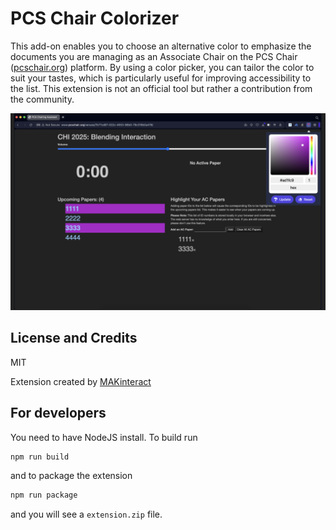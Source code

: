 # PCS Chair Colorizer

This add-on enables you to choose an alternative color to emphasize the documents you are managing as an Associate Chair on the PCS Chair ([pcschair.org](https://pcschair.org)) platform. By using a color picker, you can tailor the color to suit your tastes, which is particularly useful for improving accessibility to the list. This extension is not an official tool but rather a contribution from the community.

![screenshot](./assets/screenshot.png)

## License and Credits

MIT

Extension created by [MAKinteract](https://make.kaist.ac.kr)

## For developers

You need to have NodeJS install.
To build run

```sh
npm run build
```

and to package the extension

```sh
npm run package
```

and you will see a `extension.zip` file.
